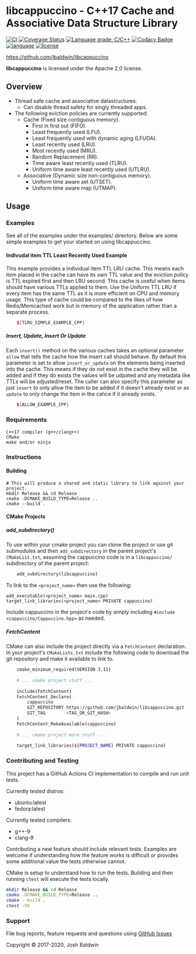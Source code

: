 # libcappuccino - C++17 Cache and Associative Data Structure Library

[![CI](https://github.com/jbaldwin/libcappuccino/workflows/build/badge.svg)](https://github.com/jbaldwin/libcappuccino/workflows/build/badge.svg)
[![Coverage Status](https://coveralls.io/repos/github/jbaldwin/libcappuccino/badge.svg?branch=master)](https://coveralls.io/github/jbaldwin/libcappuccino?branch=master)
[![Language grade: C/C++](https://img.shields.io/lgtm/grade/cpp/g/jbaldwin/libcappuccino.svg?logo=lgtm&logoWidth=18)](https://lgtm.com/projects/g/jbaldwin/libcappuccino/context:cpp)
[![Codacy Badge](https://app.codacy.com/project/badge/Grade/8ecca4da783a437eba8c62964fed59ba)](https://www.codacy.com/gh/jbaldwin/libcappuccino/dashboard?utm_source=github.com&amp;utm_medium=referral&amp;utm_content=jbaldwin/libcappuccino&amp;utm_campaign=Badge_Grade)
[![language][badge.language]][language]
[![license][badge.license]][license]

https://github.com/jbaldwin/libcappuccino

**libcappuccino** is licensed under the Apache 2.0 license.

## Overview
* Thread safe cache and associative datastructures.
  * Can disable thread safety for singly threaded apps.
* The following eviction policies are currently supported:
  * Cache (Fixed size contiguous memory).
    * First in first out (FIFO).
    * Least frequently used (LFU).
    * Least frequently used with dynamic aging (LFUDA).
    * Least recently used (LRU).
    * Most recently used (MRU).
    * Random Replacement (RR).
    * Time aware least recently used (TLRU).
    * Uniform time aware least recently used (UTLRU).
  * Associative (Dynamic size non-contiguous memory).
    * Uniform time aware set (UTSET).
    * Uniform time aware map (UTMAP).

## Usage

### Examples

See all of the examples under the examples/ directory.  Below are some simple examples
to get your started on using libcappuccino.

#### Indivudal item TTL Least Recently Used Example
This example provides a individual item TTL LRU cache.  This means each item placed in the cache
can have its own TTL value and the eviction policy is TTL expired first and then LRU second.  This cache
is useful when items should have various TTLs applied to them.  Use the Uniform TTL LRU if every item
has the same TTL as it is more efficient on CPU and memory usage.  This type of cache could be compared
to the likes of how Redis/Memcached work but in memory of the application rather than a separate
process.

```C++
    ${TLRU_SIMPLE_EXAMPLE_CPP}
```

##### Insert, Update, Insert Or Update
Each `insert()` method on the various caches takes an optional parameter `allow` that tells the cache
how the insert call should behave.  By default this parameter is set to allow `insert_or_update` on the
elements being inserted into the cache.  This means if they do not exist in the cache they will be added
and if they do exists the values will be udpated and any metadata like TTLs will be adjusted/reset.  The
caller can also specify this parameter as just `insert` to only allow the item to be added if it doesn't
already exist or as `update` to only change the item in the cahce if it already exists.

```C++
    ${ALLOW_EXAMPLE_CPP}
```

### Requirements
    C++17 compiler (g++/clang++)
    CMake
    make and/or ninja

### Instructions

#### Building
    # This will produce a shared and static library to link against your project.
    mkdir Release && cd Release
    cmake -DCMAKE_BUILD_TYPE=Release ..
    cmake --build .

#### CMake Projects

##### add_subdirectory()
To use within your cmake project you can clone the project or use git submodules and then `add_subdirectory` in the parent project's `CMakeList.txt`,
assuming the cappuccino code is in a `libcappuccino/` subdirectory of the parent project:

```bash
    add_subdirectory(libcappuccino)
```

To link to the `<project_name>` then use the following:

    add_executable(<project_name> main.cpp)
    target_link_libraries(<project_name> PRIVATE cappuccino)

Include cappuccino in the project's code by simply including `#include <cappuccino/Cappuccino.hpp>` as needed.

##### FetchContent
CMake can also include the project directly via a `FetchContent` declaration.  In your project's `CMakeLists.txt`
include the following code to download the git repository and make it available to link to.

```bash
    cmake_minimum_required(VERSION 3.11)
    
    # ... cmake project stuff ...
    
    include(FetchContent)
    FetchContent_Declare(
        cappuccino
        GIT_REPOSITORY https://github.com/jbaldwin/libcappuccino.git
        GIT_TAG        <TAG_OR_GIT_HASH>
    )
    FetchContent_MakeAvailable(cappuccino)
    
    # ... cmake project more stuff ...
    
    target_link_libraries(${PROJECT_NAME} PRIVATE cappuccino)
```

### Contributing and Testing

This project has a GitHub Actions CI implementation to compile and run unit tests.

Currently tested distros:
*   ubuntu:latest
*   fedora:latest

Currently tested compilers:
*   g++-9
*   clang-9

Contributing a new feature should include relevant tests.  Examples
are welcome if understanding how the feature works is difficult or provides some additional value the tests otherwise cannot.

CMake is setup to understand how to run the tests.  Building and then running `ctest` will
execute the tests locally.

```bash
mkdir Release && cd Release
cmake -DCMAKE_BUILD_TYPE=Release ..
cmake --build .
ctest -VV
```

### Support

File bug reports, feature requests and questions using [GitHub Issues](https://github.com/jbaldwin/libcappuccino/issues)

Copyright © 2017-2020, Josh Baldwin

[badge.language]: https://img.shields.io/badge/language-C%2B%2B17-yellow.svg
[badge.license]: https://img.shields.io/badge/license-Apache--2.0-blue

[language]: https://en.wikipedia.org/wiki/C%2B%2B17
[license]: https://en.wikipedia.org/wiki/Apache_License